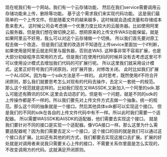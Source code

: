 现在呢我们有一个网站，我们有一个云存储功能，
然后在我们service需要调用云存储功能来上传，删除等功能。
基于这个需求我们来实现代码功能。
这是我们最简单的一个上传文件。但是随着文件的越来越多，这时候就会造成流量和存储成本愈来愈大。
这时候公司会考虑换一个优惠力度比较大的云服务器。比如使用阿里云服务器。但是我们想在做切换之前，想把原来的上传文件WAS功能保留。就是如果阿里云不好用，我么可以对这个云存储做一个切换。
所以我们首先要对原工程去做一个改造，
但是我们这里的改造并不知道在上传sevice里面加一个if判断，如果使用是阿里云就走阿里与服务器，否则走WAS.
这种事非常不容易扩展，也是大部分初级程序员常用的方式。但是我们在使用代码的时候并没有去考虑这里可不可以使用设计模式去增加我们代码的可扩展行呢。
所以这里我们就采用设计模式。这里正好符号我们开闭原则，对扩展开放，对修改关闭。
此时比如我们扩展一个ALiSDK。因为每一个sdk方法是不一样的。
此时思考，既然使用if不符合开闭原则，那么我们就要思考怎么对现有的代码去操作，去定义一套统一的规范。
那么这个规范就是这样的。比如我们现在又WASSDK,又新加入一个阿里的sdk.那么可能还有腾讯的SDK.这里会去动态扩的。但是有一个问题，就是不同的sdk的上传操作都是不一样的。所以我们要先对上传文件方式去做一个抽象。统一的规范。那么这个同的抽象就是一个接口。然后其他具体sdk都可以实现这个接口。
但是我们的不同的sdk在各自的上传文件代码中有不一样。所以此时我们需要一个适配器。
所以需要WASSDK和AliSDK的适配器，他们需要去实现这个接口。
就是我们要针对不同的接口是实现一个适配器。像VGA接口一样。那么这里为什么需要适配器呢？因为我们需要去定义一个接口，这个接口的目的就是我们可以通过这个接口去扩展。比如还有其他的的方式，我们都要去实现这接口去扩展。扩展的好处就是对调用者来说我只需要关心上传的接口，不需要关系你里面是怎么实现的，不改变调用方的代码。这就满足开闭原则。
